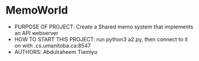 # MemoWorld

- PURPOSE OF PROJECT: Create a Shared memo system that implements an API webserver
- HOW TO START THIS PROJECT: run python3 a2.py, then connect to it on with <system name>.cs.umanitoba.ca:8547
- AUTHORS: Abdulraheem Tiamiyu
